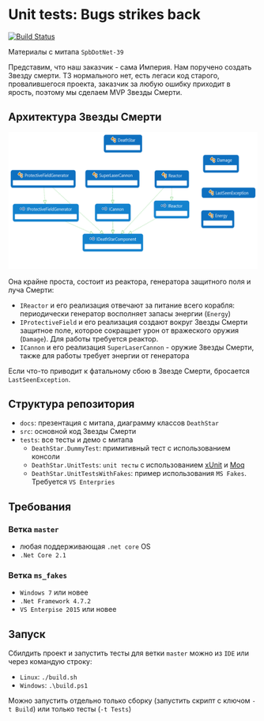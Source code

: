 # Unit tests: Bugs strikes back

[![Build Status](https://travis-ci.org/Markeli/BugsStrikesBack.svg?branch=master)](https://travis-ci.org/Markeli/BugsStrikesBack)

Материалы с митапа `SpbDotNet-39`

Представим, что наш заказчик - сама Империя. Нам поручено создать Звезду смерти. ТЗ нормального нет, есть легаси код старого, провалившегося проекта, заказчик за любую ошибку приходит в ярость, поэтому мы сделаем MVP Звезды Смерти. 

## Архитектура Звезды Смерти

[![ClassDiagram](./docs/classDiagramm.png)]([classDiagramm](./docs/classDiagramm.png))

Она крайне проста, состоит из реактора, генератора защитного поля и луча Смерти:

- `IReactor` и его реализация отвечают за питание всего корабля: периодически генератор восполняет запасы энергии (`Energy`)
- `IProtectiveField` и его реализация создают вокруг Звезды Смерти защитное поле, которое сокращает урон от вражеского оружия (`Damage`). Для работы требуется реактор.
- `ICannon` и его реализация `SuperLaserCannon` - оружие Звезды Смерти, также для работы требует энергии от генератора

Если что-то приводит к фатальному сбою в Звезде Смерти, бросается `LastSeenException`.

## Структура репозитория

- `docs`: презентация с митапа, диаграмму классов `DeathStar`
- `src`: основной код Звезды Смерти
- `tests`: все тесты и демо с митапа
  - `DeathStar.DummyTest`: примитивный тест с использованием консоли
  - `DeathStar.UnitTests`: `unit тесты` с использованием [xUnit](https://github.com/xunit/xunit) и [Moq](https://github.com/moq/moq4)
  - `DeathStar.UnitTestsWithFakes`: пример использования `MS Fakes`. Требуется `VS Enterpries`

## Требования

### Ветка `master`

- любая поддерживающая `.net core` OS
- `.Net Core 2.1`

### Ветка `ms_fakes`

- `Windows 7` или новее
- `.Net Framework 4.7.2`
- `VS Enterpise 2015` или новее

## Запуск

Сбилдить проект и запустить тесты для ветки `master` можно из `IDE` или через командую строку:

- `Linux`: `./build.sh`
- `Windows`: `.\build.ps1`

Можно запустить отдельно только сборку (запустить скрипт с ключом `-t Build`) или только тесты (`-t Tests`)
